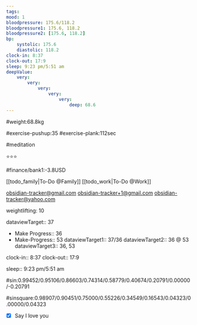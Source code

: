 ```yaml
---
tags: 
mood: 1
bloodpressure: 175.6/118.2
bloodpressure1: 175.6, 118.2
bloodpressure2: [175.6, 118.2]
bp:
    systolic: 175.6
    diastolic: 118.2
clock-in: 8:37
clock-out: 17:9
sleep: 9:23 pm/5:51 am
deepValue: 
    very: 
        very: 
            very: 
                very: 
                    very: 
                        deep: 68.6
---
```


#weight:68.8kg

#exercise-pushup:35
#exercise-plank:112sec

#meditation

⭐⭐⭐


#finance/bank1:-3.8USD

[[todo_family|To-Do @Family]]
[[todo_work|To-Do @Work]]

obsidian-tracker@gmail.com
obsidian-tracker+1@gmail.com
obsidian-tracker@yahoo.com

weightlifting: 10

dataviewTarget:: 37
- Make Progress:: 36
- Make-Progress:: 53
dataviewTarget1:: 37/36
dataviewTarget2:: 36 @ 53
dataviewTarget3:: 36, 53

clock-in:: 8:37
clock-out:: 17:9

sleep:: 9:23 pm/5:51 am

#sin:0.99452/0.95106/0.86603/0.74314/0.58779/0.40674/0.20791/0.00000/-0.20791

#sinsquare:0.98907/0.90451/0.75000/0.55226/0.34549/0.16543/0.04323/0.00000/0.04323

- [x] Say I love you

